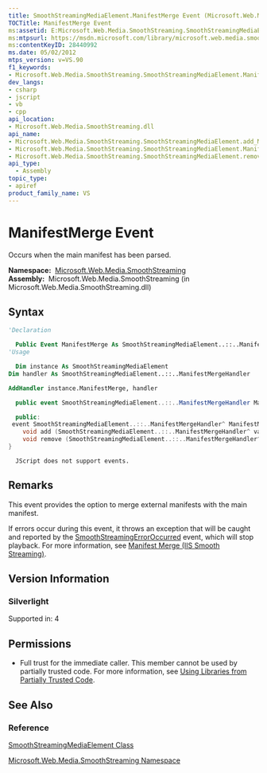 ```yaml
---
title: SmoothStreamingMediaElement.ManifestMerge Event (Microsoft.Web.Media.SmoothStreaming)
TOCTitle: ManifestMerge Event
ms:assetid: E:Microsoft.Web.Media.SmoothStreaming.SmoothStreamingMediaElement.ManifestMerge
ms:mtpsurl: https://msdn.microsoft.com/library/microsoft.web.media.smoothstreaming.smoothstreamingmediaelement.manifestmerge(v=VS.90)
ms:contentKeyID: 28440992
ms.date: 05/02/2012
mtps_version: v=VS.90
f1_keywords:
- Microsoft.Web.Media.SmoothStreaming.SmoothStreamingMediaElement.ManifestMerge
dev_langs:
- csharp
- jscript
- vb
- cpp
api_location:
- Microsoft.Web.Media.SmoothStreaming.dll
api_name:
- Microsoft.Web.Media.SmoothStreaming.SmoothStreamingMediaElement.add_ManifestMerge
- Microsoft.Web.Media.SmoothStreaming.SmoothStreamingMediaElement.ManifestMerge
- Microsoft.Web.Media.SmoothStreaming.SmoothStreamingMediaElement.remove_ManifestMerge
api_type:
  - Assembly
topic_type:
- apiref
product_family_name: VS
---
```


# ManifestMerge Event

Occurs when the main manifest has been parsed.

**Namespace:**  [Microsoft.Web.Media.SmoothStreaming](microsoft-web-media-smoothstreaming-namespace_1.md)  
**Assembly:**  Microsoft.Web.Media.SmoothStreaming (in Microsoft.Web.Media.SmoothStreaming.dll)

## Syntax

```vb
'Declaration

  Public Event ManifestMerge As SmoothStreamingMediaElement..::..ManifestMergeHandler
'Usage

  Dim instance As SmoothStreamingMediaElement
Dim handler As SmoothStreamingMediaElement..::..ManifestMergeHandler

AddHandler instance.ManifestMerge, handler
```

```csharp
  public event SmoothStreamingMediaElement..::..ManifestMergeHandler ManifestMerge
```

```cpp
  public:
 event SmoothStreamingMediaElement..::..ManifestMergeHandler^ ManifestMerge {
    void add (SmoothStreamingMediaElement..::..ManifestMergeHandler^ value);
    void remove (SmoothStreamingMediaElement..::..ManifestMergeHandler^ value);
}
```

```jscript
  JScript does not support events.
```

## Remarks

This event provides the option to merge external manifests with the main manifest.

If errors occur during this event, it throws an exception that will be caught and reported by the [SmoothStreamingErrorOccurred](smoothstreamingmediaelement-smoothstreamingerroroccurred-event-microsoft-web-media-smoothstreaming_1.md) event, which will stop playback. For more information, see [Manifest Merge (IIS Smooth Streaming)](manifest-merge.md).

## Version Information

### Silverlight

Supported in: 4  

## Permissions

  - Full trust for the immediate caller. This member cannot be used by partially trusted code. For more information, see [Using Libraries from Partially Trusted Code](https://msdn.microsoft.com/library/8skskf63).

## See Also

### Reference

[SmoothStreamingMediaElement Class](smoothstreamingmediaelement-class-microsoft-web-media-smoothstreaming_1.md)

[Microsoft.Web.Media.SmoothStreaming Namespace](microsoft-web-media-smoothstreaming-namespace_1.md)

